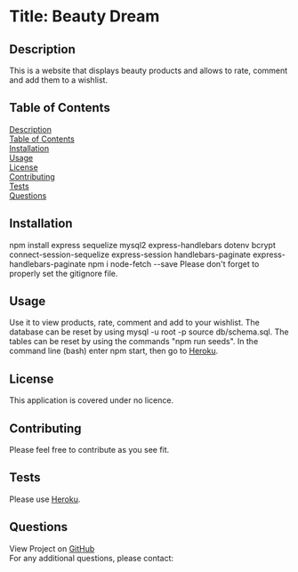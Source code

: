 # Title: Beauty Dream</br>

## <span id="description">Description</span>
This is a website that displays beauty products and allows to rate, comment and add them to a wishlist.

## <span id="content">Table of Contents</span>
<a href="#description">Description</a></br>
<a href="#content">Table of Contents</a></br>
<a href="#installation">Installation</a></br>
<a href="#usage">Usage</a></br>
<a href="#license">License</a></br>
<a href="#contribution">Contributing</a></br>
<a href="#tests">Tests</a></br>
<a href="#questions">Questions</a></br>

## <span id="installation">Installation</span>
npm install express sequelize mysql2 express-handlebars dotenv bcrypt connect-session-sequelize express-session handlebars-paginate express-handlebars-paginate
npm i node-fetch --save
Please don't forget to properly set the gitignore file.

## <span id="usage">Usage</span>
Use it to view products, rate, comment and add to your wishlist. The database can be reset by using mysql -u root -p  source db/schema.sql. The tables can be reset by using the commands "npm run seeds". In the command line (bash) enter npm start, then go to <a href="">Heroku</a>.

## <span id="license">License</span>
This application is covered under no licence.

## <span id="contribution">Contributing</span>
Please feel free to contribute as you see fit.

## <span id="tests">Tests</span>
Please use <a href="">Heroku</a>.

## <span id="questions">Questions</span>
View Project on <a href="">GitHub</a><br>
For any additional questions, please contact: 